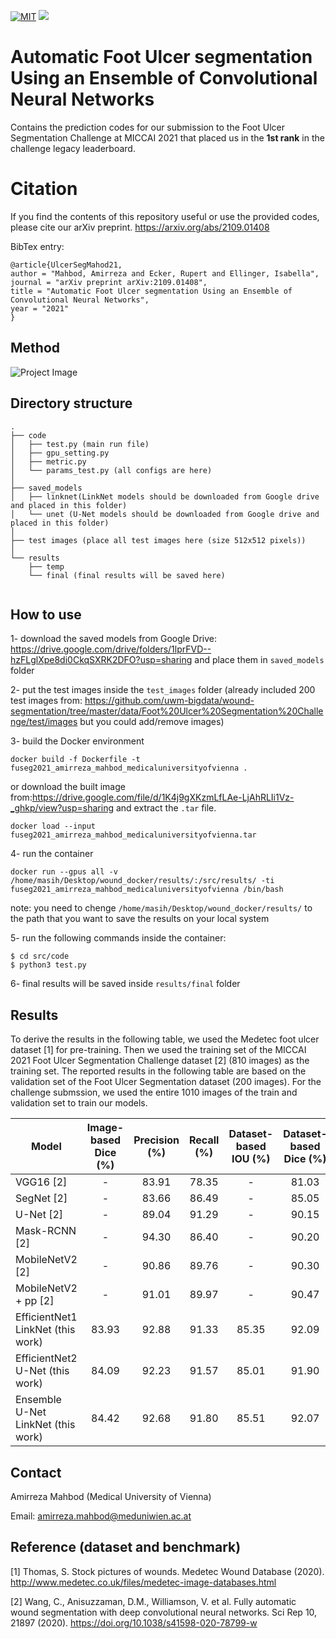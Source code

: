 [![MIT](https://img.shields.io/badge/license-MIT-brightgreen.svg)](https://github.com/shunk031/chainer-skin-lesion-detector/blob/master/LICENSE)
![](https://img.shields.io/badge/keras-tensorflow-blue.svg)

# Automatic Foot Ulcer segmentation Using an Ensemble of Convolutional Neural Networks
Contains the prediction codes for our submission to the Foot Ulcer Segmentation Challenge at MICCAI 2021 that placed us in the **1st rank** in the challenge legacy leaderboard.

# Citation
If you find the contents of this repository useful or use the provided codes, please cite our arXiv preprint.
https://arxiv.org/abs/2109.01408

BibTex entry:
```
@article{UlcerSegMahod21,
author = "Mahbod, Amirreza and Ecker, Rupert and Ellinger, Isabella",
journal = "arXiv preprint arXiv:2109.01408",
title = "Automatic Foot Ulcer segmentation Using an Ensemble of Convolutional Neural Networks",
year = "2021"
}
```


## Method
![Project Image](https://github.com/masih4/Foot_Ulcer_Segmentation/blob/main/git_image/method.png)


## Directory structure
```
.
├── code
│   ├── test.py (main run file)
│   ├── gpu_setting.py
│   ├── metric.py
│   └── params_test.py (all configs are here)
│
├── saved_models
│   ├── linknet(LinkNet models should be downloaded from Google drive and placed in this folder)
│   └── unet (U-Net models should be downloaded from Google drive and placed in this folder)
│
├── test images (place all test images here (size 512x512 pixels))
│
└── results
    ├── temp
    └── final (final results will be saved here)
 
```

## How to use
1- download the saved models from Google Drive: https://drive.google.com/drive/folders/1lprFVD--hzFLglXpe8di0CkqSXRK2DFO?usp=sharing and place them in `saved_models` folder

2- put the test images inside the `test_images` folder (already included 200 test images from: https://github.com/uwm-bigdata/wound-segmentation/tree/master/data/Foot%20Ulcer%20Segmentation%20Challenge/test/images but you could add/remove images)

3- build the Docker environment
```
docker build -f Dockerfile -t fuseg2021_amirreza_mahbod_medicaluniversityofvienna .
```
or download the built image from:https://drive.google.com/file/d/1K4j9gXKzmLfLAe-LjAhRLIi1Vz-_ghkp/view?usp=sharing
and extract the `.tar` file.
```
docker load --input fuseg2021_amirreza_mahbod_medicaluniversityofvienna.tar
```
4- run the container
```
docker run --gpus all -v /home/masih/Desktop/wound_docker/results/:/src/results/ -ti fuseg2021_amirreza_mahbod_medicaluniversityofvienna /bin/bash
```
note: you need to chenge `/home/masih/Desktop/wound_docker/results/` to the path that you want to save the results on your local system

5- run the following commands inside the container:
```
$ cd src/code
$ python3 test.py 
```
6- final results will be saved inside `results/final` folder

## Results
To derive the results in the following table, we used the Medetec foot ulcer dataset [1] for pre-training. Then we used the training set of the MICCAI 2021 Foot Ulcer Segmentation Challenge dataset [2] (810 images) as the training set. The reported results in the following table are based on the validation set of the Foot Ulcer Segmentation dataset (200 images). For the challenge submssion, we used the entire 1010 images of the train and validation set to train our models. 

| Model                             | Image-based Dice (%) | Precision (%)           | Recall (%)              | Dataset-based IOU (%)      | Dataset-based Dice (%)     |
| --------------------------------  |:--------------------:|:-----------------------:|:-----------------------:|:--------------------------:|:--------------------------:|
| VGG16  [2]                        |         -            |       83.91             |   78.35                 |    -                       | 81.03                      |
| SegNet [2]                        |         -            |       83.66             |   86.49                 |    -                       | 85.05                      |
| U-Net [2]                         |         -            |       89.04             |   91.29                 |    -                       | 90.15                      |
| Mask-RCNN  [2]                    |         -            |       94.30             |   86.40                 |    -                       | 90.20                      |
| MobileNetV2 [2]                   |         -            |       90.86             |   89.76                 |    -                       | 90.30                      |
| MobileNetV2 + pp [2]              |         -            |       91.01             |   89.97                 |    -                       | 90.47                      |
| EfficientNet1 LinkNet (this work) |         83.93        |       92.88             |   91.33                 |    85.35                   | 92.09                      |
| EfficientNet2 U-Net (this work)   |         84.09        |       92.23             |   91.57                 |    85.01                   | 91.90                      |
| Ensemble U-Net LinkNet (this work)|         84.42        |       92.68             |   91.80                 |    85.51                   | 92.07                      |

## Contact
Amirreza Mahbod (Medical University of Vienna) 

Email: amirreza.mahbod@meduniwien.ac.at



## Reference (dataset and benchmark)
[1] Thomas, S. Stock pictures of wounds. Medetec Wound Database (2020). http://www.medetec.co.uk/files/medetec-image-databases.html

[2] Wang, C., Anisuzzaman, D.M., Williamson, V. et al. Fully automatic wound segmentation with deep convolutional neural networks. Sci Rep 10, 21897 (2020). https://doi.org/10.1038/s41598-020-78799-w
